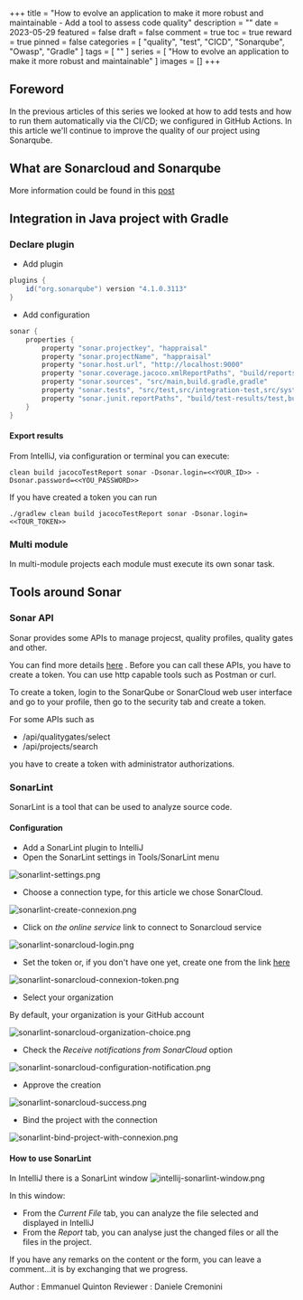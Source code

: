 +++
title = "How to evolve an application to make it more robust and maintainable - Add a tool to assess code quality"
description = ""
date = 2023-05-29
featured = false
draft = false
comment = true
toc = true
reward = true
pinned = false
categories = [
"quality", "test", "CICD", "Sonarqube", "Owasp", "Gradle"
]
tags = [
""
]
series = [
"How to evolve an application to make it more robust and maintainable"
]
images = []
+++

<!--more-->


## Foreword

In the previous articles of this series we looked at how to add tests and how to run them automatically via the CI/CD; we configured in GitHub Actions.
In this article we'll continue to improve the quality of our project using Sonarqube.



## What are Sonarcloud and Sonarqube
More information could be found in this [post](../howto/how-to-use-sonarcloud/)


## Integration in Java project with Gradle

### Declare  plugin
* Add plugin

````groovy 
plugins {
    id("org.sonarqube") version "4.1.0.3113"
}

````
* Add configuration 
````groovy
sonar {
    properties {
        property "sonar.projectkey", "happraisal"
        property "sonar.projectName", "happraisal"
        property "sonar.host.url", "http://localhost:9000"
        property "sonar.coverage.jacoco.xmlReportPaths", "build/reports/jacoco/all-tests/jacocoAllTestReport.xml"
        property "sonar.sources", "src/main,build.gradle,gradle"
        property "sonar.tests", "src/test,src/integration-test,src/system-test"
        property "sonar.junit.reportPaths", "build/test-results/test,build/test-results/integrationTest,build/test-results/systemTest"
    }
}
````

#### Export results

From IntelliJ, via configuration or terminal you can execute:
```` 
clean build jacocoTestReport sonar -Dsonar.login=<<YOUR_ID>> -Dsonar.password=<<YOU_PASSWORD>>

````

If you have created a token you can run 


````
./gradlew clean build jacocoTestReport sonar -Dsonar.login=<<TOUR_TOKEN>>

````

### Multi module

In multi-module projects each module must execute its own sonar task.


## Tools around Sonar
### Sonar API

Sonar provides some APIs to manage projecst, quality profiles, quality gates and other.

You can find more details [here](https://next.sonarqube.com/sonarqube/web_api/) .
Before you can call these APIs, you have to create a token. You can use http capable tools such as Postman or curl.

To create a token, login to the SonarQube or SonarCloud web user interface and go to your profile, then go to the security tab and create a token.

For some APIs such as
* /api/qualitygates/select
* /api/projects/search

 you have to create a token with administrator authorizations.


### SonarLint
SonarLint is a tool that can be used to analyze source code.


#### Configuration 
* Add a SonarLint plugin to IntelliJ
* Open the SonarLint settings in Tools/SonarLint menu

 ![sonarlint-settings.png](sonarlint-settings.png)

* Choose a connection type, for this article we chose SonarCloud.

![sonarlint-create-connexion.png](sonarlint-create-connexion.png)

* Click on _the online service_ link to connect to Sonarcloud service

![sonarlint-sonarcloud-login.png](sonarlint-sonarcloud-login.png)

* Set the token or, if you don't have one yet, create one from the link [here](https://sonarcloud.io/account/security)

![sonarlint-sonarcloud-connexion-token.png](sonarlint-sonarcloud-connexion-token.png)

* Select your organization

By default, your organization is your GitHub account

![sonarlint-sonarcloud-organization-choice.png](sonarlint-sonarcloud-organization-choice.png)

* Check the _Receive notifications from SonarCloud_ option

![sonarlint-sonarcloud-configuration-notification.png](sonarlint-sonarcloud-configuration-notification.png)

* Approve the creation 

![sonarlint-sonarcloud-success.png](sonarlint-sonarcloud-success.png)

* Bind the project with the connection

![sonarlint-bind-project-with-connexion.png](sonarlint-bind-project-with-connexion.png)

####  How to use SonarLint
In IntelliJ there is a SonarLint window
![intellij-sonarlint-window.png](intellij-sonarlint-window.png)

In this window: 

* From the _Current File_ tab, you can analyze the file selected and displayed in IntelliJ
* From the _Report_ tab, you can analyse just the changed files or all the files in the project.



If you have any remarks on the content or the form, you can leave a comment…it is by exchanging that we progress.

Author : Emmanuel Quinton
Reviewer : Daniele Cremonini